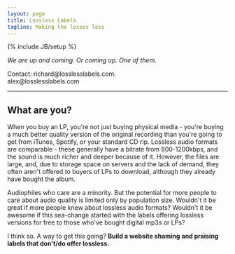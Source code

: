 ```yaml
---
layout: page
title: Lossless Labels
tagline: Making the losses less
---
```

{% include JB/setup %}

<p><i>We are up and coming. Or coming up. One of them.</i></p>

<p>Contact: richard@losslesslabels.com.<br/>
			alex@losslesslabels.com</p>

<hr />

<h2>What are you?</h2>

<p>When you buy an LP, you're not just buying physical media - you're buying a much better quality version of the original recording than you're going to get from iTunes, Spotify, or your standard CD rip. Lossless audio formats are comparable - these generally have a bitrate from 800-1200kbps, and the sound is much richer and deeper because of it. However, the files are large, and, due to storage space on servers and the lack of demand, they often aren't offered to buyers of LPs to download, although they already have bought the album.</p>

<p>Audiophiles who care are a minority. But the potential for more people to care about audio quality is limited only by population size. Wouldn't it be great if more people knew about lossless audio formats? Wouldn't it be awesome if this sea-change started with the labels offering lossless versions for free to those who've bought digital mp3s or LPs?</p>

<p>I think so. A way to get this going? <b>Build a website shaming and praising labels that don't/do offer lossless.</b></p>

